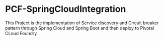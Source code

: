 # PCF-SpringCloudIntegration
This Project is the implementation of Service discovery and Circuit breaker pattern through Spring Cloud and Spring Boot and then deploy to Pivotal CLoud Foundry
